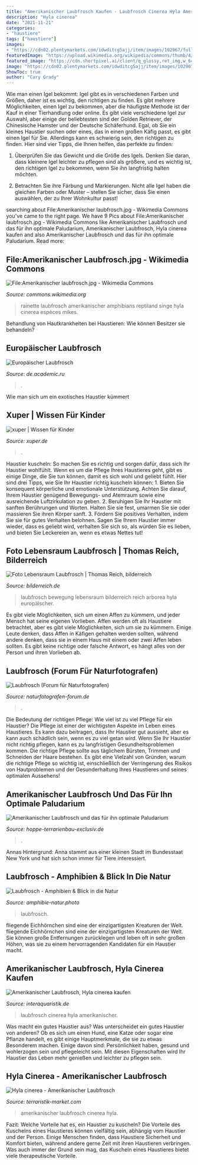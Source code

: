 ```yaml
---
title: "Amerikanischer Laubfrosch Kaufen - Laubfrosch Cinerea Hyla Amerikanischer"
description: "Hyla cinerea"
date: "2021-11-21"
categories:
- "haustiere"
tags: ["haustiere"]
images:
- "https://cdn02.plentymarkets.com/idwditcg5ajj/item/images/102967/full/Amerikanischer-Laubfrosch-Hyla-cinerea-1.jpg"
featuredImage: "https://upload.wikimedia.org/wikipedia/commons/thumb/4/4a/Amerikanischer_laubfrosch.jpg/1018px-Amerikanischer_laubfrosch.jpg"
featured_image: "https://cdn.shortpixel.ai/client/q_glossy,ret_img,w_640,h_427/https://hoppe-terrarienbau-exclusiv.de/wp-content/uploads/2019/05/Laubfrosch-1024x683.jpg"
image: "https://cdn02.plentymarkets.com/idwditcg5ajj/item/images/102967/full/Amerikanischer-Laubfrosch-Hyla-cinerea-1.jpg"
ShowToc: true
author: "Cary Grady"
---
```



Wie man einen Igel bekommt: Igel gibt es in verschiedenen Farben und Größen, daher ist es wichtig, den richtigen zu finden. Es gibt mehrere Möglichkeiten, einen Igel zu bekommen, aber die häufigste Methode ist der Kauf in einer Tierhandlung oder online.
Es gibt viele verschiedene Igel zur Auswahl, aber einige der beliebtesten sind der Golden Retriever, der Chinesische Hamster und der Deutsche Schäferhund. Egal, ob Sie ein kleines Haustier suchen oder eines, das in einen großen Käfig passt, es gibt einen Igel für Sie. Allerdings kann es schwierig sein, den richtigen zu finden. Hier sind vier Tipps, die Ihnen helfen, das perfekte zu finden:
1. Überprüfen Sie das Gewicht und die Größe des Igels. Denken Sie daran, dass kleinere Igel leichter zu pflegen sind als größere, und es wichtig ist, den richtigen Igel zu bekommen, wenn Sie ihn langfristig halten möchten.

2. Betrachten Sie ihre Färbung und Markierungen. Nicht alle Igel haben die gleichen Farben oder Muster – stellen Sie sicher, dass Sie einen auswählen, der zu Ihrer Wohnkultur passt!

	

		
searching about File:Amerikanischer laubfrosch.jpg - Wikimedia Commons you've came to the right page. We have 9 Pics about File:Amerikanischer laubfrosch.jpg - Wikimedia Commons like Amerikanischer Laubfrosch und das für ihn optimale Paludarium, Amerikanischer Laubfrosch, Hyla cinerea kaufen and also Amerikanischer Laubfrosch und das für ihn optimale Paludarium. Read more:
		
    
## File:Amerikanischer Laubfrosch.jpg - Wikimedia Commons

<img loading=lazy src="https://upload.wikimedia.org/wikipedia/commons/thumb/4/4a/Amerikanischer_laubfrosch.jpg/1018px-Amerikanischer_laubfrosch.jpg" onerror="this.onerror=null;this.src='https://tse4.mm.bing.net/th?id=OIP.PPBXjTvLVHtFFQGo4IeWJwHaFl&amp;pid=15.1';" alt="File:Amerikanischer laubfrosch.jpg - Wikimedia Commons">

_Source: commons.wikimedia.org_

>rainette laubfrosch amerikanischer amphibians reptiland singe hyla cinerea espèces mikes. 

	

Behandlung von Hautkrankheiten bei Haustieren: Wie können Besitzer sie behandeln?

    
## Europäischer Laubfrosch

<img loading=lazy src="http://de.academic.ru/pictures/dewiki/50/220px-Laubfrosch_fg01.jpg" onerror="this.onerror=null;this.src='https://tse3.mm.bing.net/th?id=OIP.t9lPmmIDZ6PJypDi06XVAwAAAA&amp;pid=15.1';" alt="Europäischer Laubfrosch">

_Source: de.academic.ru_

>. 

	

Wie man sich um ein exotisches Haustier kümmert

    
## Xuper | Wissen Für Kinder

<img loading=lazy src="http://www.xuper.de/sites/default/files/laubfrosch.jpg" onerror="this.onerror=null;this.src='https://tse1.mm.bing.net/th?id=OIP.O_6ZBpOepa2JoDqQSLH6VgAAAA&amp;pid=15.1';" alt="xuper | Wissen für Kinder">

_Source: xuper.de_

>. 

	

Haustier kuscheln: So machen Sie es richtig und sorgen dafür, dass sich Ihr Haustier wohlfühlt.
Wenn es um die Pflege Ihres Haustieres geht, gibt es einige Dinge, die Sie tun können, damit es sich wohl und geliebt fühlt. Hier sind drei Tipps, wie Sie Ihr Haustier richtig kuscheln können: 1. Bieten Sie konsequent körperliche und emotionale Unterstützung. Achten Sie darauf, Ihrem Haustier genügend Bewegungs- und Atemraum sowie eine ausreichende Luftzirkulation zu geben. 2. Beruhigen Sie Ihr Haustier mit sanften Berührungen und Worten. Halten Sie sie fest, umarmen Sie sie oder massieren Sie ihren Körper sanft. 3. Fördern Sie positives Verhalten, indem Sie sie für gutes Verhalten belohnen. Sagen Sie Ihrem Haustier immer wieder, dass es geliebt wird, verhalten Sie sich so, als würden Sie es lieben, und bieten Sie Leckereien an, wenn es etwas Nettes tut!

    
## Foto Lebensraum Laubfrosch | Thomas Reich, Bilderreich

<img loading=lazy src="https://bilderreich.de/images/fotos/2012/10/400/20121010_5177/.jpg" onerror="this.onerror=null;this.src='https://tse1.mm.bing.net/th?id=OIP.RjVWfylbQSozRoyZeVlr-AAAAA&amp;pid=15.1';" alt="Foto Lebensraum Laubfrosch | Thomas Reich, bilderreich">

_Source: bilderreich.de_

>laubfrosch bewegung lebensraum bilderreich reich arborea hyla europäischer. 

	

Es gibt viele Möglichkeiten, sich um einen Affen zu kümmern, und jeder Mensch hat seine eigenen Vorlieben.
Affen werden oft als Haustiere betrachtet, aber es gibt viele Möglichkeiten, sich um sie zu kümmern. Einige Leute denken, dass Affen in Käfigen gehalten werden sollten, während andere denken, dass sie in einem Haus mit einem oder zwei Affen leben sollten. Es gibt keine richtige oder falsche Antwort, es hängt alles von der Person und ihren Vorlieben ab.

    
## Laubfrosch (Forum Für Naturfotografen)

<img loading=lazy src="https://naturfotografen-forum.de/data/o/20/100223/image.jpg" onerror="this.onerror=null;this.src='https://tse3.mm.bing.net/th?id=OIP.EWdhF2rXbyQI8V98giMLPQHaE7&amp;pid=15.1';" alt="Laubfrosch (Forum für Naturfotografen)">

_Source: naturfotografen-forum.de_

>. 

	

Die Bedeutung der richtigen Pflege: Wie viel ist zu viel Pflege für ein Haustier?
Die Pflege ist einer der wichtigsten Aspekte im Leben eines Haustieres. Es kann dazu beitragen, dass Ihr Haustier gut aussieht, aber es kann auch schädlich sein, wenn es zu viel getan wird. Wenn Sie Ihr Haustier nicht richtig pflegen, kann es zu langfristigen Gesundheitsproblemen kommen. Die richtige Pflege sollte aus täglichem Bürsten, Trimmen und Schneiden der Haare bestehen. Es gibt eine Vielzahl von Gründen, warum die richtige Pflege so wichtig ist, einschließlich der Verringerung des Risikos von Hautproblemen und der Gesunderhaltung Ihres Haustieres und seines optimalen Aussehens!

    
## Amerikanischer Laubfrosch Und Das Für Ihn Optimale Paludarium

<img loading=lazy src="https://cdn.shortpixel.ai/client/q_glossy,ret_img,w_640,h_427/https://hoppe-terrarienbau-exclusiv.de/wp-content/uploads/2019/05/Laubfrosch-1024x683.jpg" onerror="this.onerror=null;this.src='https://tse2.mm.bing.net/th?id=OIP.sWn6VobunJ3_Oab7Y4ev4QHaE8&amp;pid=15.1';" alt="Amerikanischer Laubfrosch und das für ihn optimale Paludarium">

_Source: hoppe-terrarienbau-exclusiv.de_

>. 

	

Annas Hintergrund: Anna stammt aus einer kleinen Stadt im Bundesstaat New York und hat sich schon immer für Tiere interessiert.

    
## Laubfrosch - Amphibien &amp; Blick In Die Natur

<img loading=lazy src="https://www.amphibie-natur.photo/files/Amphibien und Reptilien/Laubfrosch/Laubfrosch/©IMG_2318.jpg" onerror="this.onerror=null;this.src='https://tse2.mm.bing.net/th?id=OIP.UjD68agXjU1ZlxQIHqSSaQHaLD&amp;pid=15.1';" alt="Laubfrosch - Amphibien &amp; Blick in die Natur">

_Source: amphibie-natur.photo_

>laubfrosch. 

	

fliegende Eichhörnchen sind eine der einzigartigsten Kreaturen der Welt.
fliegende Eichhörnchen sind eine der einzigartigsten Kreaturen der Welt. Sie können große Entfernungen zurücklegen und leben oft in sehr großen Höhen, was sie zu einem hervorragenden Kandidaten für ein Haustier macht.

    
## Amerikanischer Laubfrosch, Hyla Cinerea Kaufen

<img loading=lazy src="https://cdn02.plentymarkets.com/idwditcg5ajj/item/images/102967/full/Amerikanischer-Laubfrosch-Hyla-cinerea-1.jpg" onerror="this.onerror=null;this.src='https://tse4.mm.bing.net/th?id=OIP.O68r8ETEUA7zLFIBkUVelQHaE8&amp;pid=15.1';" alt="Amerikanischer Laubfrosch, Hyla cinerea kaufen">

_Source: interaquaristik.de_

>laubfrosch cinerea hyla amerikanischer. 

	

Was macht ein gutes Haustier aus?
Was unterscheidet ein gutes Haustier von anderen? Ob es sich um einen Hund, eine Katze oder sogar eine Pflanze handelt, es gibt einige Hauptmerkmale, die sie zu etwas Besonderem machen. Einige davon sind: Persönlichkeit haben, gesund und wohlerzogen sein und pflegeleicht sein. Mit diesen Eigenschaften wird Ihr Haustier das Leben mehr genießen und leichter zu pflegen sein.

    
## Hyla Cinerea - Amerikanischer Laubfrosch

<img loading=lazy src="https://www.terraristik-market.com/photo/680/580/1925_0694cc4ff257911f7202bab32831c946" onerror="this.onerror=null;this.src='https://tse1.mm.bing.net/th?id=OIP.ByYxgG5m6qNSAIncbPaXCwHaE0&amp;pid=15.1';" alt="Hyla cinerea - Amerikanischer Laubfrosch">

_Source: terraristik-market.com_

>amerikanischer laubfrosch cinerea hyla. 

	

Fazit: Welche Vorteile hat es, ein Haustier zu kuscheln?
Die Vorteile des Kuschelns eines Haustieres können vielfältig sein, abhängig vom Haustier und der Person. Einige Menschen finden, dass Haustiere Sicherheit und Komfort bieten, während andere gerne Zeit mit ihren Haustieren verbringen. Was auch immer der Grund sein mag, das Kuscheln eines Haustieres bietet viele therapeutische Vorteile.

